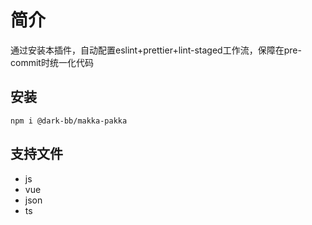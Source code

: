 # 简介
通过安装本插件，自动配置eslint+prettier+lint-staged工作流，保障在pre-commit时统一化代码

## 安装
```npm i @dark-bb/makka-pakka```

## 支持文件
- js
- vue
- json
- ts
